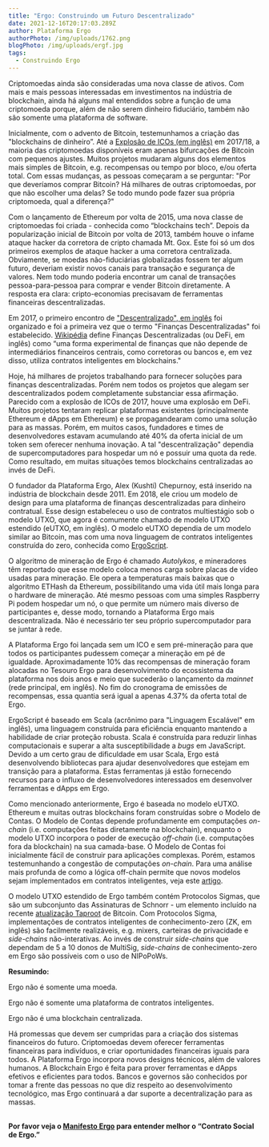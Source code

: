 ```yaml
---
title: "Ergo: Construindo um Futuro Descentralizado"
date: 2021-12-16T20:17:03.289Z
author: Plataforma Ergo
authorPhoto: /img/uploads/1762.png
blogPhoto: /img/uploads/ergf.jpg
tags:
  - Construindo Ergo
---
```

<!--StartFragment-->

Criptomoedas ainda são consideradas uma nova classe de ativos. Com mais e mais pessoas interessadas em investimentos na indústria de blockchain, ainda há alguns mal entendidos sobre a função de uma criptomoeda porque, além de não serem dinheiro fiduciário, também não são somente uma plataforma de software.

Inicialmente, com o advento de Bitcoin, testemunhamos a criação das "blockchains de dinheiro”. Até a [Explosão de ICOs (em inglês)](https://hackernoon.com/3-moments-in-history-that-explain-the-ico-bubble-e7c42896ca6f) em 2017/18, a maioria das criptomoedas disponíveis eram apenas bifurcações de Bitcoin com pequenos ajustes. Muitos projetos mudaram alguns dos elementos mais simples de Bitcoin, e.g. recompensas ou tempo por bloco, e/ou oferta total. Com essas mudanças, as pessoas começaram a se perguntar: "Por que deveríamos comprar Bitcoin? Há milhares de outras criptomoedas, por que não escolher uma delas? Se todo mundo pode fazer sua própria criptomoeda, qual a diferença?"

Com o lançamento de Ethereum por volta de 2015, uma nova classe de criptomoedas foi criada - conhecida como “blockchains tech”. Depois da popularização inicial de Bitcoin por volta de 2013, também houve o infame ataque hacker da corretora de cripto chamada Mt. Gox. Este foi só um dos primeiros exemplos de ataque hacker a uma corretora centralizada. Obviamente, se moedas não-fiduciárias globalizadas fossem ter algum futuro, deveriam existir novos canais para transação e segurança de valores. Nem todo mundo poderia encontrar um canal de transações pessoa-para-pessoa para comprar e vender Bitcoin diretamente. A resposta era clara: cripto-economias precisavam de ferramentas financeiras descentralizadas.

Em 2017, o primeiro encontro de ["Descentralizado", em inglês](https://www.decentralized.com/decentralized-2017-overview/) foi organizado e foi a primeira vez que o termo "Finanças Descentralizadas" foi estabelecido. [Wikipédia](https://pt.wikipedia.org/wiki/Finan%C3%A7as_descentralizadas) define Finanças Descentralizadas (ou DeFi, em inglês) como “uma forma experimental de finanças que não depende de intermediários financeiros centrais, como corretoras ou bancos e, em vez disso, utiliza contratos inteligentes em blockchains." 

Hoje, há milhares de projetos trabalhando para fornecer soluções para finanças descentralizadas. Porém nem todos os projetos que alegam ser descentralizados podem completamente substanciar essa afirmação. Parecido com a explosão de ICOs de 2017, houve uma explosão em DeFi. Muitos projetos tentaram replicar plataformas existentes (principalmente Ethereum e dApps em Ethereum) e se propagandearam como uma solução para as massas. Porém, em muitos casos, fundadores e times de desenvolvedores estavam acumulando até 40% da oferta inicial de um token sem oferecer nenhuma inovação. A tal "descentralização" dependia de supercomputadores para hospedar um nó e possuir uma quota da rede. Como resultado, em muitas situações temos blockchains centralizadas ao invés de DeFi.

O fundador da Plataforma Ergo, Alex (Kushti) Chepurnoy, está inserido na indústria de blockchain desde 2011. Em 2018, ele criou um modelo de design para uma plataforma de finanças descentralizadas para dinheiro contratual. Esse design estabeleceu o uso de contratos multiestágio sob o modelo UTXO, que agora é comumente chamado de  modelo UTXO estendido (eUTXO, em inglês). O modelo eUTXO dependia de um modelo similar ao Bitcoin, mas com uma nova linguagem de contratos inteligentes construída do zero, conhecida como [ErgoScript](https://ergoplatform.org/pt/blog/2021-06-09-building-ergo-ergoscript/).

O algoritmo de mineração de Ergo é chamado *Autolykos*, e mineradores têm reportado que esse modelo coloca menos carga sobre placas de vídeo usadas para mineração. Ele opera a temperaturas mais baixas que o algoritmo ETHash da Ethereum, possibilitando uma vida útil mais longa para o hardware de mineração. Até mesmo pessoas com uma simples Raspberry Pi podem hospedar um nó, o que permite um número mais diverso de participantes e, desse modo, tornando a Plataforma Ergo mais descentralizada. Não é necessário ter seu próprio supercomputador para se juntar à rede. 

A Plataforma Ergo foi lançada sem um ICO e sem pré-mineração para que todos os participantes pudessem começar a mineração em pé de igualdade. Aproximadamente 10% das recompensas de mineração foram alocadas no Tesouro Ergo para desenvolvimento do ecossistema da plataforma nos dois anos e meio que sucederão o lançamento da *mainnet* (rede principal, em inglês). No fim do cronograma de emissões de recompensas, essa quantia será igual a apenas 4.37% da oferta total de Ergo. 

ErgoScript é baseado em Scala (acrônimo para "Linguagem Escalável" em inglês), uma linguagem construída para eficiência enquanto mantendo a habilidade de criar proteção robusta. Scala é construída para reduzir linhas computacionais e superar a alta susceptibilidade a *bugs* em JavaScript. Devido a um certo grau de dificuldade em usar Scala, Ergo está desenvolvendo bibliotecas para ajudar desenvolvedores que estejam em transição para a plataforma. Estas ferramentas já estão fornecendo recursos para o influxo de desenvolvedores interessados em desenvolver ferramentas e dApps em Ergo.

Como mencionado anteriormente, Ergo é baseada no modelo eUTXO. Ethereum e muitas outras blockchains foram construídas sobre o Modelo de Contas. O Modelo de Contas depende profundamente em computações *on-chain* (i.e. computações feitas diretamente na blockchain), enquanto o modelo UTXO incorpora o poder de execução *off-chain* (i.e. computações fora da blockchain) na sua camada-base. O Modelo de Contas foi inicialmente fácil de construir para aplicações complexas. Porém, estamos testemunhando a congestão de computações *on-chain*. Para uma análise mais profunda de como a lógica off-chain permite que novos modelos sejam implementados em contratos inteligentes, veja este [artigo](https://ergoplatform.org/pt/blog/2021-10-04-off-chain-logic-and-eutxo/).

O modelo UTXO estendido de Ergo também contém Protocolos Sigmas, que são um subconjunto das Assinaturas de Schnorr - um elemento incluído na recente [atualização Taproot](https://ergoplatform.org/pt/blog/2021-11-17-bitcoin-taproot-upgrade-and-ergos-sigma-protocols/) de Bitcoin. Com Protocolos Sigma, implementações de contratos inteligentes de conhecimento-zero (ZK, em inglês) são facilmente realizáveis, e.g. mixers, carteiras de privacidade e *side-chains* não-interativas. Ao invés de construir *side-chains* que dependam de 5 a 10 donos de MultiSig, *side-chains* de conhecimento-zero em Ergo são possíveis com o uso de NIPoPoWs.

**Resumindo:** 

Ergo não é somente uma moeda. 

Ergo não é somente uma plataforma de contratos inteligentes.

Ergo não é uma blockchain centralizada.

Há promessas que devem ser cumpridas para a criação dos sistemas financeiros do futuro. Criptomoedas devem oferecer ferramentas financeiras para indivíduos, e criar oportunidades financeiras iguais para todos. A Plataforma Ergo incorpora novos designs técnicos, além de valores humanos. A Blockchain Ergo é feita para prover ferramentas e dApps efetivos e eficientes para todos. Bancos e governos são conhecidos por tomar a frente das pessoas no que diz respeito ao desenvolvimento tecnológico, mas Ergo continuará a dar suporte a decentralização para as massas.


**\
Por favor veja o [Manifesto Ergo](https://ergoplatform.org/pt/blog/2021-04-26-the-ergo-manifesto/) para entender melhor o “Contrato Social de Ergo.”**

<!--EndFragment-->